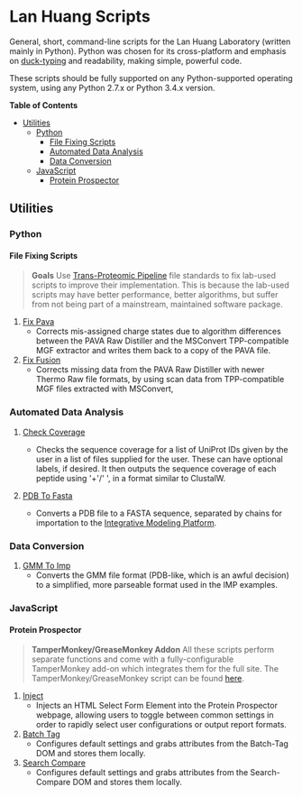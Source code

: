 # Lan Huang Scripts
General, short, command-line scripts for the Lan Huang Laboratory (written mainly in Python). Python was chosen for its cross-platform and emphasis on [duck-typing](https://en.wikipedia.org/wiki/Duck_typing) and readability, making simple, powerful code.

These scripts should be fully supported on any Python-supported operating system, using any Python 2.7.x or Python 3.4.x version.

**Table of Contents**

- [Utilities](#utilities)
  - [Python](#python)
    - [File Fixing Scripts](#file-fixing-scripts)
    - [Automated Data Analysis](#automated-data-analysis)
    - [Data Conversion](#data-conversion)
  - [JavaScript](#javascript)
    - [Protein Prospector](#protein-prospector)

## Utilities

### Python

#### File Fixing Scripts

> **Goals**
> Use [Trans-Proteomic Pipeline](http://www.ncbi.nlm.nih.gov/pmc/articles/PMC3017125/) file standards to fix lab-used scripts to improve their implementation. This is because the lab-used scripts may have better performance, better algorithms, but suffer from not being part of a mainstream, maintained software package.

1. [Fix Pava](https://github.com/Alexhuszagh/Lan-Huang-Scripts/blob/master/python/fix_pava.py)
    * Corrects mis-assigned charge states due to algorithm differences between the PAVA Raw Distiller and the MSConvert TPP-compatible MGF extractor and writes them back to a copy of the PAVA file.
2. [Fix Fusion](https://github.com/Alexhuszagh/Lan-Huang-Scripts/blob/master/python/fix_pava.py)
    * Corrects missing data from the PAVA Raw Distiller with newer Thermo Raw file formats, by using scan data from TPP-compatible MGF files extracted with MSConvert,

### Automated Data Analysis

1. [Check Coverage](https://github.com/Alexhuszagh/Lan-Huang-Scripts/blob/master/python/check_coverage.py)
    * Checks the sequence coverage for a list of UniProt IDs given by the user in a list of files supplied for the user. These can have optional labels, if desired. It then outputs the sequence coverage of each peptide using '+'/' ', in a format similar to ClustalW.

2. [PDB To Fasta](https://github.com/Alexhuszagh/Lan-Huang-Scripts/blob/master/python/pdb_to_fasta.py)
    * Converts a PDB file to a FASTA sequence, separated by chains for importation to the [Integrative Modeling Platform](https://github.com/salilab/imp).

### Data Conversion

1. [GMM To Imp](https://github.com/Alexhuszagh/Lan-Huang-Scripts/blob/master/python/gmm_to_imp.py)
    * Converts the GMM file format (PDB-like, which is an awful decision) to a simplified, more parseable format used in the IMP examples.

### JavaScript

#### Protein Prospector

> **TamperMonkey/GreaseMonkey Addon**
> All these scripts perform separate functions and come with a fully-configurable TamperMonkey add-on which integrates them for the full site. The TamperMonkey/GreaseMonkey script can be found [here](https://github.com/Alexhuszagh/Lan-Huang-Scripts/blob/master/tampermonkey/protein_prospector.js).

1. [Inject](https://github.com/Alexhuszagh/Lan-Huang-Scripts/blob/master/javascript/inject.js)
    * Injects an HTML Select Form Element into the Protein Prospector webpage, allowing users to toggle between common settings in order to rapidly select user configurations or output report formats.
2. [Batch Tag](https://github.com/Alexhuszagh/Lan-Huang-Scripts/blob/master/javascript/batch_tag.js)
    * Configures default settings and grabs attributes from the Batch-Tag DOM and stores them locally.
3. [Search Compare](https://github.com/Alexhuszagh/Lan-Huang-Scripts/blob/master/javascript/search_compare.js)
    * Configures default settings and grabs attributes from the Search-Compare DOM and stores them locally.

